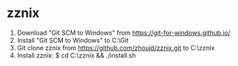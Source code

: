 zznix
=====

1. Download "Git SCM to Windows" from https://git-for-windows.github.io/
2. Install "Git SCM to Windows" to C:\Git
3. Git clone zznix from https://github.com/zhoujd/zznix.git to C:\zznix
4. Install zznix: $ cd C:\zznix && ./install.sh
